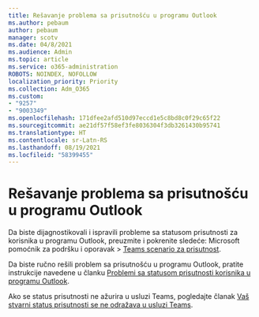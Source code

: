 ```yaml
---
title: Rešavanje problema sa prisutnošću u programu Outlook
ms.author: pebaum
author: pebaum
manager: scotv
ms.date: 04/8/2021
ms.audience: Admin
ms.topic: article
ms.service: o365-administration
ROBOTS: NOINDEX, NOFOLLOW
localization_priority: Priority
ms.collection: Adm_O365
ms.custom:
- "9257"
- "9003349"
ms.openlocfilehash: 171dfee2afd510d97eccd1e5c8bd8c0f29c65f22
ms.sourcegitcommit: ae21df57f58ef3fe8036304f3db3261430b95741
ms.translationtype: HT
ms.contentlocale: sr-Latn-RS
ms.lasthandoff: 08/19/2021
ms.locfileid: "58399455"
---
```

# <a name="troubleshoot-presence-issues-in-outlook"></a>Rešavanje problema sa prisutnošću u programu Outlook

Da biste dijagnostikovali i ispravili probleme sa statusom prisutnosti za korisnika u programu Outlook, preuzmite i pokrenite sledeće: Microsoft pomoćnik za podršku i oporavak > [Teams scenario za prisutnost](https://aka.ms/SaRA-TeamsPresenceScenario).

Da biste ručno rešili problem sa prisutnošću u programu Outlook, pratite instrukcije navedene u članku [Problemi sa statusom prisutnosti korisnika u programu Outlook](https://docs.microsoft.com/microsoftteams/troubleshoot/teams-im-presence/issues-with-presence-in-outlook).

Ako se status prisutnosti ne ažurira u usluzi Teams, pogledajte članak [Vaš stvarni status prisutnosti se ne odražava u usluzi Teams](https://docs.microsoft.com/microsoftteams/troubleshoot/teams-im-presence/presence-not-show-actual-status).
